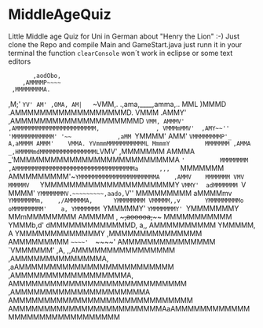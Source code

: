# MiddleAgeQuiz

Little Middle age Quiz for Uni in German about "Henry the Lion" :-) 
Just clone the Repo and compile Main and GameStart.java just runn it in your terminal the function `clearConsole` won´t work in eclipse or some text editors 


           ,aodObo,
        ,AMMMMP~~~~
     ,MMMMMMMMA.
   ,M;'     `YV'
  AM' ,OMA,
 AM|   `~VMM,.      .,ama,____,amma,..
 MML      )MMMD   .AMMMMMMMMMMMMMMMMMMD.
 VMMM    .AMMY'  ,AMMMMMMMMMMMMMMMMMMMMD
 `VMM, AMMMV'  ,AMMMMMMMMMMMMMMMMMMMMMMM,                ,
  VMMMmMMV'  ,AMY~~''  'MMMMMMMMMMMM' '~~             ,aMM
  `YMMMM'   AMM'        `VMMMMMMMMP'_              A,aMMMM
   AMMM'    VMMA. YVmmmMMMMMMMMMMML MmmmY          MMMMMMM
  ,AMMA   _,HMMMMmdMMMMMMMMMMMMMMMML`VMV'         ,MMMMMMM
  AMMMA _'MMMMMMMMMMMMMMMMMMMMMMMMMMA `'          MMMMMMMM
 ,AMMMMMMMMMMMMMMMMMMMMMMMMMMMMMMMMMMa      ,,,   `MMMMMMM
 AMMMMMMMMM'~`YMMMMMMMMMMMMMMMMMMMMMMA    ,AMMV    MMMMMMM
 VMV MMMMMV   `YMMMMMMMMMMMMMMMMMMMMMY   `VMMY'  adMMMMMMM
 `V  MMMM'      `YMMMMMMMV.~~~~~~~~~,aado,`V''   MMMMMMMMM
    aMMMMmv       `YMMMMMMMm,    ,/AMMMMMA,      YMMMMMMMM
    VMMMMM,,v       YMMMMMMMMMo oMMMMMMMMM'    a, YMMMMMMM
    `YMMMMMY'       `YMMMMMMMY' `YMMMMMMMY     MMmMMMMMMMM
     AMMMMM  ,        ~~~~~,aooooa,~~~~~~      MMMMMMMMMMM
       YMMMb,d'         dMMMMMMMMMMMMMD,   a,, AMMMMMMMMMM
        YMMMMM, A       YMMMMMMMMMMMMMY   ,MMMMMMMMMMMMMMM
       AMMMMMMMMM        `~~~~'  `~~~~'   AMMMMMMMMMMMMMMM
       `VMMMMMM'  ,A,                  ,,AMMMMMMMMMMMMMMMM
     ,AMMMMMMMMMMMMMMA,       ,aAMMMMMMMMMMMMMMMMMMMMMMMMM
   ,AMMMMMMMMMMMMMMMMMMA,    AMMMMMMMMMMMMMMMMMMMMMMMMMMMM
 ,AMMMMMMMMMMMMMMMMMMMMMA   AMMMMMMMMMMMMMMMMMMMMMMMMMMMMM
AMMMMMMMMMMMMMMMMMMMMMMMMAaAMMMMMMMMMMMMMMMMMMMMMMMMMMMMMM


